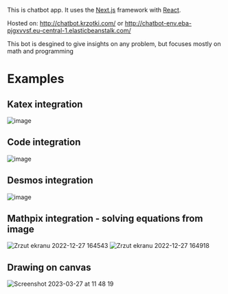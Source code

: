 

This is chatbot app. It uses the [Next.js](https://nextjs.org/) framework with [React](https://reactjs.org/). 

Hosted on:
http://chatbot.krzotki.com/
or
http://chatbot-env.eba-pjgxvvsf.eu-central-1.elasticbeanstalk.com/

This bot is desgined to give insights on any problem, but focuses mostly on math and programming

# Examples

## Katex integration

![image](https://user-images.githubusercontent.com/52164548/209473314-656dc80d-953c-4390-87e6-daa3aeb8f737.png)

## Code integration

![image](https://user-images.githubusercontent.com/52164548/209473325-5afe9a78-e720-4e6e-9f6a-70da1026af81.png)

## Desmos integration

![image](https://user-images.githubusercontent.com/52164548/209586530-42d60ff3-2e3a-4c3a-b7b2-fa85e4d889d7.png)

## Mathpix integration - solving equations from image
![Zrzut ekranu 2022-12-27 164543](https://user-images.githubusercontent.com/52164548/209691665-63662241-36b1-42ce-a160-2c5c4491bd77.png)
![Zrzut ekranu 2022-12-27 164918](https://user-images.githubusercontent.com/52164548/209691713-9a3356b2-7576-4666-879f-fbad6ce48876.png)

## Drawing on canvas
![Screenshot 2023-03-27 at 11 48 19](https://user-images.githubusercontent.com/52164548/227906595-6c29a1ee-9244-4111-a2a6-9b8437d5e511.png)
